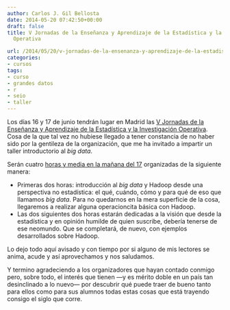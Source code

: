 ```yaml
---
author: Carlos J. Gil Bellosta
date: 2014-05-20 07:42:50+00:00
draft: false
title: V Jornadas de la Enseñanza y Aprendizaje de la Estadística y la Investigación
  Operativa

url: /2014/05/20/v-jornadas-de-la-ensenanza-y-aprendizaje-de-la-estadistica-y-la-investigacion-operativa-2/
categories:
- cursos
tags:
- curso
- grandes datos
- r
- seio
- taller
---
```


Los días 16 y 17 de junio tendrán lugar en Madrid las [V Jornadas de la Enseñanza y Aprendizaje de la Estadística y la Investigación Operativa](http://www.defensa.gob.es/genaeio2014/index.html). Cosa de la que tal vez no hubiese llegado a tener constancia de no haber sido por la gentileza de la organización, que me ha invitado a impartir un taller introductorio al _big data_.

Serán cuatro [horas y media en la mañana del 17](http://www.defensa.gob.es/genaeio2014/html/programa.html) organizadas de la siguiente manera:

* Primeras dos horas: introducción al _big data_ y Hadoop desde una perspectiva no estadística: el qué, cuándo, cómo y para qué de eso que llamamos _big data_. Para no quedarnos en la mera superficie de la cosa, llegaremos a realizar alguna operacioncita básica con Hadoop.
* Las dos siguientes dos horas estarán dedicadas a la visión que desde la estadística y en opinión humilde de quien suscribe, debería tenerse de ese neomundo. Que se completará, de nuevo, con ejemplos desarrollados sobre Hadoop.

Lo dejo todo aquí avisado y con tiempo por si alguno de mis lectores se anima, acude y así aprovechamos y nos saludamos.

Y termino agradeciendo a los organizadores que hayan contado conmigo pero, sobre todo, el interés que tienen —y es mérito doble en un país tan desinclinado a lo nuevo— por descubrir qué puede traer de bueno tanto para ellos como para sus alumnos todas estas cosas que está trayendo consigo el siglo que corre.
